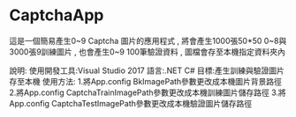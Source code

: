 # CaptchaApp
這是一個簡易產生0~9 Captcha 圖片的應用程式 , 將會產生1000張50*50 0~8與3000張9訓練圖片 , 也會產生0~9 100筆驗證資料 , 圖檔會存至本機指定資料夾內

說明:
使用開發工具:Visual Studio 2017
語言:.NET C#
目標:產生訓練與驗證圖片存至本機
使用方法:
1.將App.config BkImagePath參數更改成本機圖片背景路徑
2.將App.config CaptchaTrainImagePath參數更改成本機訓練圖片儲存路徑
3.將App.config CaptchaTestImagePath參數更改成本機驗證圖片儲存路徑


